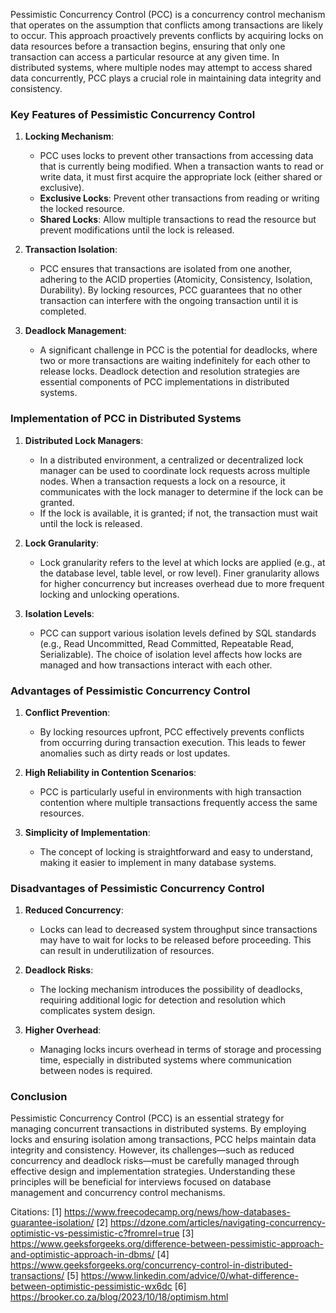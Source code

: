 Pessimistic Concurrency Control (PCC) is a concurrency control mechanism that operates on the assumption that conflicts among transactions are likely to occur. This approach proactively prevents conflicts by acquiring locks on data resources before a transaction begins, ensuring that only one transaction can access a particular resource at any given time. In distributed systems, where multiple nodes may attempt to access shared data concurrently, PCC plays a crucial role in maintaining data integrity and consistency.

### Key Features of Pessimistic Concurrency Control

1. **Locking Mechanism**:
   - PCC uses locks to prevent other transactions from accessing data that is currently being modified. When a transaction wants to read or write data, it must first acquire the appropriate lock (either shared or exclusive).
   - **Exclusive Locks**: Prevent other transactions from reading or writing the locked resource.
   - **Shared Locks**: Allow multiple transactions to read the resource but prevent modifications until the lock is released.

2. **Transaction Isolation**:
   - PCC ensures that transactions are isolated from one another, adhering to the ACID properties (Atomicity, Consistency, Isolation, Durability). By locking resources, PCC guarantees that no other transaction can interfere with the ongoing transaction until it is completed.

3. **Deadlock Management**:
   - A significant challenge in PCC is the potential for deadlocks, where two or more transactions are waiting indefinitely for each other to release locks. Deadlock detection and resolution strategies are essential components of PCC implementations in distributed systems.

### Implementation of PCC in Distributed Systems

1. **Distributed Lock Managers**:
   - In a distributed environment, a centralized or decentralized lock manager can be used to coordinate lock requests across multiple nodes. When a transaction requests a lock on a resource, it communicates with the lock manager to determine if the lock can be granted.
   - If the lock is available, it is granted; if not, the transaction must wait until the lock is released.

2. **Lock Granularity**:
   - Lock granularity refers to the level at which locks are applied (e.g., at the database level, table level, or row level). Finer granularity allows for higher concurrency but increases overhead due to more frequent locking and unlocking operations.

3. **Isolation Levels**:
   - PCC can support various isolation levels defined by SQL standards (e.g., Read Uncommitted, Read Committed, Repeatable Read, Serializable). The choice of isolation level affects how locks are managed and how transactions interact with each other.

### Advantages of Pessimistic Concurrency Control

1. **Conflict Prevention**:
   - By locking resources upfront, PCC effectively prevents conflicts from occurring during transaction execution. This leads to fewer anomalies such as dirty reads or lost updates.

2. **High Reliability in Contention Scenarios**:
   - PCC is particularly useful in environments with high transaction contention where multiple transactions frequently access the same resources.

3. **Simplicity of Implementation**:
   - The concept of locking is straightforward and easy to understand, making it easier to implement in many database systems.

### Disadvantages of Pessimistic Concurrency Control

1. **Reduced Concurrency**:
   - Locks can lead to decreased system throughput since transactions may have to wait for locks to be released before proceeding. This can result in underutilization of resources.

2. **Deadlock Risks**:
   - The locking mechanism introduces the possibility of deadlocks, requiring additional logic for detection and resolution which complicates system design.

3. **Higher Overhead**:
   - Managing locks incurs overhead in terms of storage and processing time, especially in distributed systems where communication between nodes is required.

### Conclusion

Pessimistic Concurrency Control (PCC) is an essential strategy for managing concurrent transactions in distributed systems. By employing locks and ensuring isolation among transactions, PCC helps maintain data integrity and consistency. However, its challenges—such as reduced concurrency and deadlock risks—must be carefully managed through effective design and implementation strategies. Understanding these principles will be beneficial for interviews focused on database management and concurrency control mechanisms.

Citations:
[1] https://www.freecodecamp.org/news/how-databases-guarantee-isolation/
[2] https://dzone.com/articles/navigating-concurrency-optimistic-vs-pessimistic-c?fromrel=true
[3] https://www.geeksforgeeks.org/difference-between-pessimistic-approach-and-optimistic-approach-in-dbms/
[4] https://www.geeksforgeeks.org/concurrency-control-in-distributed-transactions/
[5] https://www.linkedin.com/advice/0/what-difference-between-optimistic-pessimistic-wx6dc
[6] https://brooker.co.za/blog/2023/10/18/optimism.html